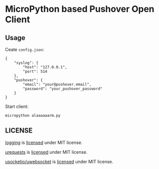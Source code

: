 # MicroPython based Pushover Open Client

## Usage

Ceate `config.json`:

```
{
    "syslog": {
        "host": "127.0.0.1",
        "port": 514
    },
    "pushover": {
        "email": "your@pushover.email",
        "password": "your_pushover_password"
    }
}
```

Start client:

`micropython alaaaaaarm.py`

## LICENSE

[logging](https://github.com/micropython/micropython-lib/tree/master/python-stdlib/logging) is [licensed](https://github.com/micropython/micropython-lib/blob/master/LICENSE) under MIT license.

[urequests](https://github.com/micropython/micropython-lib/tree/master/python-ecosys/urequests) is [licensed](https://github.com/micropython/micropython-lib/blob/master/LICENSE) under MIT license.

[usocketio/uwebsocket](https://github.com/danni/uwebsockets) is [licensed](https://github.com/danni/uwebsockets/blob/esp8266/LICENSE) under MIT license.
